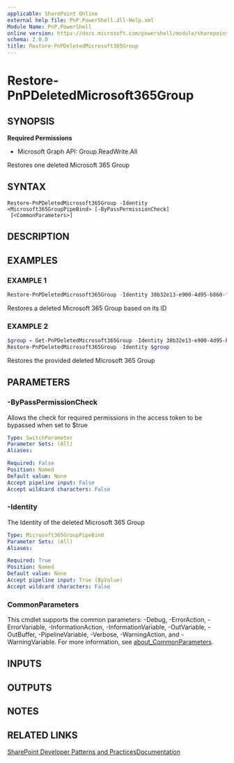 ```yaml
---
applicable: SharePoint Online
external help file: PnP.PowerShell.dll-Help.xml
Module Name: PnP.PowerShell
online version: https://docs.microsoft.com/powershell/module/sharepoint-pnp/restore-pnpdeletedmicrosoft365group
schema: 2.0.0
title: Restore-PnPDeletedMicrosoft365Group
---
```


# Restore-PnPDeletedMicrosoft365Group

## SYNOPSIS

**Required Permissions**

  * Microsoft Graph API: Group.ReadWrite.All

Restores one deleted Microsoft 365 Group

## SYNTAX

```
Restore-PnPDeletedMicrosoft365Group -Identity <Microsoft365GroupPipeBind> [-ByPassPermissionCheck]
 [<CommonParameters>]
```

## DESCRIPTION

## EXAMPLES

### EXAMPLE 1
```powershell
Restore-PnPDeletedMicrosoft365Group -Identity 38b32e13-e900-4d95-b860-fb52bc07ca7f
```

Restores a deleted Microsoft 365 Group based on its ID

### EXAMPLE 2
```powershell
$group = Get-PnPDeletedMicrosoft365Group -Identity 38b32e13-e900-4d95-b860-fb52bc07ca7f
Restore-PnPDeletedMicrosoft365Group -Identity $group
```

Restores the provided deleted Microsoft 365 Group

## PARAMETERS

### -ByPassPermissionCheck
Allows the check for required permissions in the access token to be bypassed when set to $true

```yaml
Type: SwitchParameter
Parameter Sets: (All)
Aliases:

Required: False
Position: Named
Default value: None
Accept pipeline input: False
Accept wildcard characters: False
```

### -Identity
The Identity of the deleted Microsoft 365 Group

```yaml
Type: Microsoft365GroupPipeBind
Parameter Sets: (All)
Aliases:

Required: True
Position: Named
Default value: None
Accept pipeline input: True (ByValue)
Accept wildcard characters: False
```

### CommonParameters
This cmdlet supports the common parameters: -Debug, -ErrorAction, -ErrorVariable, -InformationAction, -InformationVariable, -OutVariable, -OutBuffer, -PipelineVariable, -Verbose, -WarningAction, and -WarningVariable. For more information, see [about_CommonParameters](http://go.microsoft.com/fwlink/?LinkID=113216).

## INPUTS

## OUTPUTS

## NOTES

## RELATED LINKS

[SharePoint Developer Patterns and Practices](https://aka.ms/sppnp)[Documentation](https://docs.microsoft.com/graph/api/directory-deleteditems-restore)